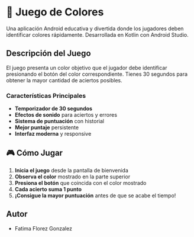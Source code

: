 # 🎨 Juego de Colores

Una aplicación Android educativa y divertida donde los jugadores deben identificar colores rápidamente. Desarrollada en Kotlin con Android Studio.

## Descripción del Juego

El juego presenta un color objetivo que el jugador debe identificar presionando el botón del color correspondiente. Tienes 30 segundos para obtener la mayor cantidad de aciertos posibles.

### Características Principales
-  **Temporizador de 30 segundos**
-  **Efectos de sonido** para aciertos y errores
-  **Sistema de puntuación** con historial
-  **Mejor puntaje** persistente
-  **Interfaz moderna** y responsive

## 🎮 Cómo Jugar

1. **Inicia el juego** desde la pantalla de bienvenida
2. **Observa el color** mostrado en la parte superior
3. **Presiona el botón** que coincida con el color mostrado
4. **Cada acierto suma 1 punto**
5. **¡Consigue la mayor puntuación** antes de que se acabe el tiempo!

## Autor
- Fatima Florez Gonzalez

